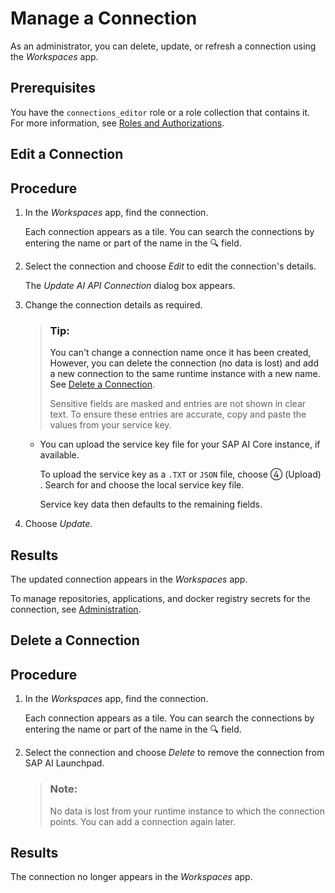 <!-- loio555c83b997db49ae9f3c302b60bf4062 -->

<link rel="stylesheet" type="text/css" href="css/sap-icons.css"/>

# Manage a Connection

As an administrator, you can delete, update, or refresh a connection using the *Workspaces* app.



<a name="loio555c83b997db49ae9f3c302b60bf4062__prereq_jxh_cq2_rpb"/>

## Prerequisites

You have the `connections_editor` role or a role collection that contains it. For more information, see [Roles and Authorizations](roles-and-authorizations-4ef8499.md).

 <a name="loio79c1de643cd5478194cae46505e84026"/>

<!-- loio79c1de643cd5478194cae46505e84026 -->

## Edit a Connection



<a name="loio79c1de643cd5478194cae46505e84026__steps_rcz_gp4_rrb"/>

## Procedure

1.  In the *Workspaces* app, find the connection.

    Each connection appears as a tile. You can search the connections by entering the name or part of the name in the :mag: field.

2.  Select the connection and choose *Edit* to edit the connection's details.

    The *Update AI API Connection* dialog box appears.

3.  Change the connection details as required.

    > ### Tip:  
    > You can't change a connection name once it has been created, However, you can delete the connection \(no data is lost\) and add a new connection to the same runtime instance with a new name. See [Delete a Connection](manage-a-connection-555c83b.md#loiofc28f574020a466e8b03b8805055eb79).
    > 
    > Sensitive fields are masked and entries are not shown in clear text. To ensure these entries are accurate, copy and paste the values from your service key.

    -   You can upload the service key file for your SAP AI Core instance, if available.

        To upload the service key as a `.TXT` or `JSON` file, choose <span class="SAP-icons"></span> \(Upload\) . Search for and choose the local service key file.

        Service key data then defaults to the remaining fields.


4.  Choose *Update*.




<a name="loio79c1de643cd5478194cae46505e84026__result_hyt_gwm_5nb"/>

## Results

The updated connection appears in the *Workspaces* app.

To manage repositories, applications, and docker registry secrets for the connection, see [Administration](administration-cb4dd1e.md).

 <a name="loiofc28f574020a466e8b03b8805055eb79"/>

<!-- loiofc28f574020a466e8b03b8805055eb79 -->

## Delete a Connection



<a name="loiofc28f574020a466e8b03b8805055eb79__steps_ty2_5p4_rrb"/>

## Procedure

1.  In the *Workspaces* app, find the connection.

    Each connection appears as a tile. You can search the connections by entering the name or part of the name in the :mag: field.

2.  Select the connection and choose *Delete* to remove the connection from SAP AI Launchpad.

    > ### Note:  
    > No data is lost from your runtime instance to which the connection points. You can add a connection again later.




<a name="loiofc28f574020a466e8b03b8805055eb79__result_hyt_gwm_5nb"/>

## Results

The connection no longer appears in the *Workspaces* app.

